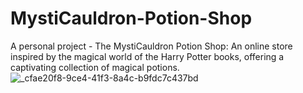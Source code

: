 # MystiCauldron-Potion-Shop
A personal project - The MystiCauldron Potion Shop: An online store inspired by the magical world of
the Harry Potter books, offering a captivating collection of magical potions.
![_cfae20f8-9ce4-41f3-8a4c-b9fdc7c437bd](https://github.com/MichaelShults/MystiCauldron-Potion-Shop/assets/71825621/3e6e153a-aa08-4459-8bb9-7f701abe419b)
